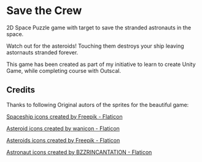 # Save the Crew

2D Space Puzzle game with target to save the stranded astronauts in the space.

Watch out for the asteroids! Touching them destroys your ship leaving astornauts stranded forever.

This game has been created as part of my initiative to learn to create Unity Game, while completing course with Outscal.

## Credits

Thanks to following Original autors of the sprites for the beautiful game:

<a href="https://www.flaticon.com/free-icons/spaceship" title="spaceship icons">Spaceship icons created by Freepik - Flaticon</a>

<a href="https://www.flaticon.com/free-icons/asteroid" title="Asteroid icons">Asteroid icons created by wanicon - Flaticon</a>

<a href="https://www.flaticon.com/free-icons/asteroids" title="asteroids icons">Asteroids icons created by Freepik - Flaticon</a>

<a href="https://www.flaticon.com/free-icons/astronaut" title="astronaut icons">Astronaut icons created by BZZRINCANTATION - Flaticon</a>